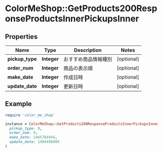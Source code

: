 # ColorMeShop::GetProducts200ResponseProductsInnerPickupsInner

## Properties

| Name | Type | Description | Notes |
| ---- | ---- | ----------- | ----- |
| **pickup_type** | **Integer** | おすすめ商品情報種別 | [optional] |
| **order_num** | **Integer** | 商品の表示順 | [optional] |
| **make_date** | **Integer** | 作成日時 | [optional] |
| **update_date** | **Integer** | 更新日時 | [optional] |

## Example

```ruby
require 'color_me_shop'

instance = ColorMeShop::GetProducts200ResponseProductsInnerPickupsInner.new(
  pickup_type: 0,
  order_num: 0,
  make_date: 1465784944,
  update_date: 1494496809
)
```

